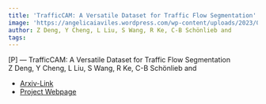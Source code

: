 ```yaml
---  
title: 'TrafficCAM: A Versatile Dataset for Traffic Flow Segmentation'  
image: 'https://angelicaiaviles.wordpress.com/wp-content/uploads/2023/03/2023_cvpr_trafficcam.gif'  
author: Z Deng, Y Cheng, L Liu, S Wang, R Ke, C-B Schönlieb and  
tags:   
---  
```

  
[P] — TrafficCAM: A Versatile Dataset for Traffic Flow Segmentation  
Z Deng, Y Cheng, L Liu, S Wang, R Ke, C-B Schönlieb and  
  
- [Arxiv-Link](https://arxiv.org/pdf/2211.09620.pdf)
- [ Project Webpage](https://math-ml-x.github.io/TrafficCAM/)  
        